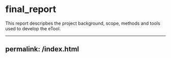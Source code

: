 # final_report

This report descripbes the project background, scope, methods and tools used to develop the eTool.

---
permalink: /index.html
---